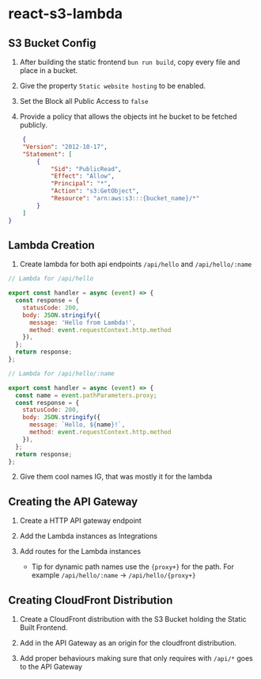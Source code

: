 # react-s3-lambda

## S3 Bucket Config

1) After building the static frontend `bun run build`, copy every file and place in a bucket.

2) Give the property `Static website hosting` to be enabled.

3) Set the Block all Public Access to `false`

4) Provide a policy that allows the objects int he bucket to be fetched publicly.
```json
    {
    "Version": "2012-10-17",
    "Statement": [
        {
            "Sid": "PublicRead",
            "Effect": "Allow",
            "Principal": "*",
            "Action": "s3:GetObject",
            "Resource": "arn:aws:s3:::{bucket_name}/*"
        }
    ]
}
```
## Lambda Creation

1) Create lambda for both api endpoints `/api/hello` and `/api/hello/:name`

```mjs
// Lambda for /api/hello

export const handler = async (event) => {
  const response = {
    statusCode: 200,
    body: JSON.stringify({ 
      message: 'Hello from Lambda!',
      method: event.requestContext.http.method
    }),
  };
  return response;
};
```

```mjs
// Lambda for /api/hello/:name

export const handler = async (event) => {
  const name = event.pathParameters.proxy;
  const response = {
    statusCode: 200,
    body: JSON.stringify({
      message: `Hello, ${name}!`,
      method: event.requestContext.http.method
    }),
  };
  return response;
};
```
2) Give them cool names IG, that was mostly it for the lambda

## Creating the API Gateway

1) Create a HTTP API gateway endpoint

2) Add the Lambda instances as Integrations

3) Add routes for the Lambda instances
    - Tip for dynamic path names use the `{proxy+}` for the path. For example `/api/hello/:name` -> `/api/hello/{proxy+}`

## Creating CloudFront Distribution

1) Create a CloudFront distribution with the S3 Bucket holding the Static Built Frontend.

2) Add in the API Gateway as an origin for the cloudfront distribution.

3) Add proper behaviours making sure that only requires with `/api/*` goes to the API Gateway

